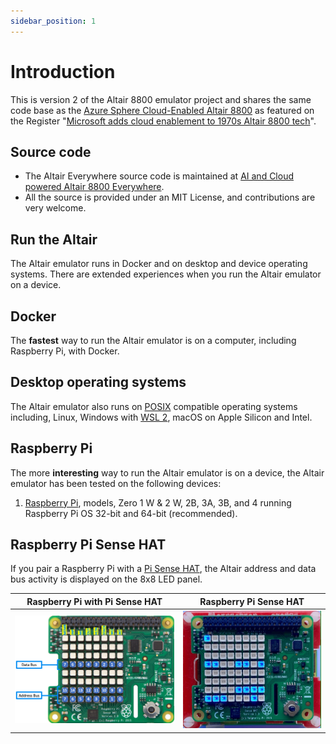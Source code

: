 ```yaml
---
sidebar_position: 1
---
```


# Introduction

This is version 2 of the Altair 8800 emulator project and shares the same code base as the [Azure Sphere Cloud-Enabled Altair 8800](https://github.com/AzureSphereCloudEnabledAltair8800/AltairOnAzureSphere) as featured on the Register "[Microsoft adds cloud enablement to 1970s Altair 8800 tech](https://www.theregister.com/2021/07/16/altair_redux/)".

## Source code

- The Altair Everywhere source code is maintained at [AI and Cloud powered Altair 8800 Everywhere](https://github.com/gloveboxes/Altair_8800_Everywhere).
- All the source is provided under an MIT License, and contributions are very welcome.

## Run the Altair

The Altair emulator runs in Docker and on desktop and device operating systems. There are extended experiences when you run the Altair emulator on a device.

## Docker

The **fastest** way to run the Altair emulator is on a computer, including Raspberry Pi, with Docker.

## Desktop operating systems

The Altair emulator also runs on [POSIX](https://en.wikipedia.org/wiki/POSIX) compatible operating systems including, Linux, Windows with [WSL 2](https://docs.microsoft.com/en-us/windows/wsl/install), macOS on Apple Silicon and Intel.

## Raspberry Pi

The more **interesting** way to run the Altair emulator is on a device, the Altair emulator has been tested on the following devices:

1. [Raspberry Pi](https://www.raspberrypi.org/), models, Zero 1 W & 2 W, 2B, 3A, 3B, and 4 running Raspberry Pi OS 32-bit and 64-bit (recommended).

## Raspberry Pi Sense HAT

If you pair a Raspberry Pi with a [Pi Sense HAT](https://www.raspberrypi.com/products/sense-hat/), the Altair address and data bus activity is displayed on the 8x8 LED panel.

| Raspberry Pi with Pi Sense HAT  | Raspberry Pi Sense HAT |
|--|--|
| ![The image shows the address and data bus LEDs](img/raspberry_pi_sense_hat_map.png) | ![The gif shows the address and data bus LEDs in action](img/raspberry_pi_sense_hat.gif) |
